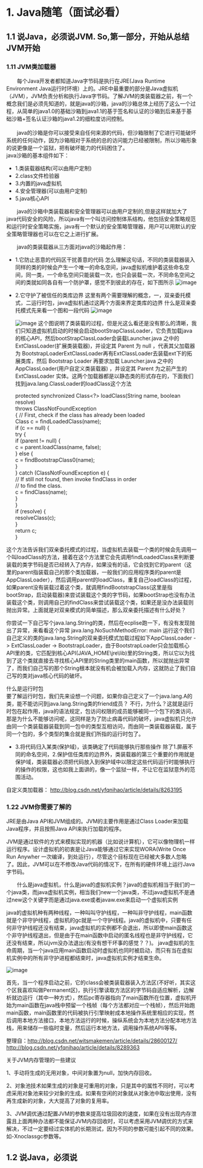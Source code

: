 #  1.  Java随笔（面试必看）
## 1.1 说Java，必须说JVM. So,第一部分，开始从总结JVM开始
### 1.11  JVM类加载器
 　　每个Java开发者都知道Java字节码是执行在JRE(Java Runtime Environment Java运行时环境）上的。JRE中最重要的部分是Java虚拟机（JVM），JVM负责分析和执行Java字节码。了解JVM的类装载器之前，有一个概念我们是必须先知道的，就是java的沙箱，java的沙箱总体上经历了这么一个过程，从简单的java1.0的基础沙箱到java1.1的基于签名和认证的沙箱到后来基于基础沙箱+签名认证沙箱的java1.2的细粒度访问控制。    
  <br />
　　java的沙箱是你可以接受来自任何来源的代码，但沙箱限制了它进行可能破坏系统的任何动作，因为沙箱相对于系统的总的访问能力已经被限制，所以沙箱形象的说更像是一个监狱，把有破坏能力的代码困住了。<br />
java沙箱的基本组件如下：<br />
 * 1.类装载器结构(可以由用户定制)
 * 2.class文件检验器
 * 3.内置的java虚拟机
 * 4.安全管理器(可以由用户定制)
 * 5.java核心API


  　　java的沙箱中类装载器和安全管理器可以由用户定制的,但是这样就加大了java代码安全的风险，所以java有一个叫访问控制体系结构，他包括安全策略规范和运行时安全策略实施，java有一个默认的安全策略管理器，用户可以用默认的安全策略管理器也可以在它之上进行扩展。

 　　java的类装载器从三方面对java的沙箱起作用：
  * 1.它防止恶意的代码区干扰善意的代码
      怎么理解这句话，不同的类装载器装入同样的类的时候会产生一个唯一的命名空间，java虚拟机维护着这些命名空间，同一类，一个命名空间只能装载一次，也只会装载一次，不同命名空间之间的类就如同各自有一个防护罩，感觉不到彼此的存在，如下图所示
      ![image](http://img.my.csdn.net/uploads/201212/04/1354627251_8058.jpg)

  * 2.它守护了被信任的类库边界
      这里有两个需要理解的概念，一，双亲委托模式，二运行时包，java虚拟机通过这两个方面来界定类库的边界
      什么是双亲委托模式先来看一个图和一段代码
      ![image](http://img.my.csdn.net/uploads/201212/04/1354627750_5038.png)

      ![image](http://images.cnitblog.com/blog/502866/201402/241535328298264.jpg)
      这个图说明了类装载的过程，但是光这么看还是没有那么的清晰，我们只知道虚拟机启动的时候会启动bootStrapClassLoader，它负责加载java的核心API，然后bootStrapClassLoader会装载Launcher.java 之中的 ExtClassLoader(扩展类装载器)，并设定其 Parent 为 null ，代表其父加载器为 BootstrapLoaderExtClassLoader再有ExtClassLoader去装载ext下的拓展类库，然后 Bootstrap Loader 再要求加载 Launcher.java 之中的 AppClassLoader(用户自定义类装载器) ，并设定其 Parent 为之前产生的 ExtClassLoader 实体。这两个加载器都是以静态类的形式存在的，下面我们找到java.lang.ClassLoader的loadClass这个方法


    protected synchronized Class<?> loadClass(String name, boolean resolve)  
    throws ClassNotFoundException  
    {  // First, check if the class has already been loaded  
    Class c = findLoadedClass(name);  
    if (c == null) {  
        try {  
        if (parent != null) {  
            c = parent.loadClass(name, false);  
        } else {  
            c = findBootstrapClass0(name);  
        }  
        } catch (ClassNotFoundException e) {  
            // If still not found, then invoke findClass in order  
            // to find the class.  
            c = findClass(name);  
        }  
    }  
    if (resolve) {  
        resolveClass(c);  
    }  
    return c;  
    }


这个方法告诉我们双亲委托模式的过程，当虚拟机去装载一个类的时候会先调用一个叫loadClass的方法，接着在这个方法里它会先调用findLoadedClass来判断要装载的类字节码是否已经转入了内存，如果没有的话，它会找到它的parent（这里的parent指装载自己的那个类加载器，一般我们的应用程序类的parent是AppClassLoader），然后调用parent的loadClass，重复自己loadClass的过程，如果parent没有装载过着这个类，就调用findBootstrapClass(这里是指bootStrap，启动装载器)来尝试装载这个类的字节码，如果bootStrap也没有办法装载这个类，则调用自己的findClass来尝试装载这个类，如果还是没办法装载则抛出异常。上面就是对双亲模式的简单描述，那么双亲委托描述有什么好处？

你尝试一下自己写个java.lang.String的类，然后在ecplise跑一下，有没有发现抛出了异常，来看看这个异常
java.lang.NoSuchMethodError: main 运行这个我们自己定义的类的java.lang.String的双亲委托模式加载过程如下AppClassLoader -> ExtClassLoader -> BootstrapLoader，由于BootstrapLoader只会加载核心API里的类，它匹配到核心API(JAVA_HOME\jre\lib)里的String类，所以它以为找到了这个类就直接去寻找核心API里的String类里的main函数，所以就抛出异常了，而我们自己写的那个String根本就没有机会被加载入内存，这就防止了我们自己写的类对java核心代码的破坏。                  

什么是运行时包<br />
要了解运行时包，我们先来设想一个问题，如果你自己定义了一个java.lang.A的类，能不能访问到java.lang.String类的friend成员？
不行，为什么？这就是运行时包在起作用，java的语法规定，包访问权限的成员能够被同一个包下的类访问，那是为什么不能够访问呢，这同样是为了防止病毒代码的破坏，java虚拟机只允许由同一个类装载器装载到同一包中的类型互相访问，而由同一类装载器装载，属于同一个包的，多个类型的集合就是我们所指的运行时包了。


* 3.将代码归入某类(保护域)，该类确定了代码能够执行那些操作
除了1.屏蔽不同的命名空间，2.保护信任类库的边界外，类装载器的第三个重要的作用就是保护域，类装载器必须把代码放入到保护域中以限定这些代码运行时能够执行的操作的权限，这也如我上面讲的，像一个监狱一样，不让它在监狱意外的范围活动。

自定义类加载器：
http://blog.csdn.net/yfqnihao/article/details/8263195

### 1.22  JVM你需要了解的

JRE是由Java API和JVM组成的。JVM的主要作用是通过Class Loader来加载Java程序，并且按照Java API来执行加载的程序。

JVM是通过软件的方式来模拟实现的机器（比如说计算机），它可以像物理机一样运行程序。设计虚拟机的初衷是让Java能够通过它来实现WORA(Write Once Run Anywher 一次编译，到处运行），尽管这个目标现在已经被大多数人忽略了。因此，JVM可以在不修改Java代码的情况下，在所有的硬件环境上运行Java字节码。

　　什么是java虚拟机，什么是java的虚拟机实例？java的虚拟机相当于我们的一个java类，而java虚拟机实例，相当我们new一个java类，不过java虚拟机不是通过new这个关键字而是通过java.exe或者javaw.exe来启动一个虚拟机实例

java的虚拟机种有两种线程，一种叫叫守护线程，一种叫非守护线程，main函数就是个非守护线程，虚拟机的gc就是一个守护线程。java的虚拟机中，只要有任何非守护线程还没有结束，java虚拟机的实例都不会退出，所以即使main函数这个非守护线程退出，但是由于在main函数中启动的匿名线程也是非守护线程，它还没有结束，所以jvm没办法退出(有没有想干坏事的感觉？？)。
java虚拟机的生命周期，当一个java应用main函数启动时虚拟机也同时被启动，而只有当在虚拟机实例中的所有非守护进程都结束时，java虚拟机实例才结束生命。

![image](http://img.my.csdn.net/uploads/201212/13/1355396896_8783.jpg)

首先，当一个程序启动之前，它的class会被类装载器装入方法区(不好听，其实这个区我喜欢叫做Permanent区)，执行引擎读取方法区的字节码自适应解析，边解析就边运行（其中一种方式），然后pc寄存器指向了main函数所在位置，虚拟机开始为main函数在java栈中预留一个栈帧（每个方法都对应一个栈帧），然后开始跑main函数，main函数里的代码被执行引擎映射成本地操作系统里相应的实现，然后调用本地方法接口，本地方法运行的时候，操纵系统会为本地方法分配本地方法栈，用来储存一些临时变量，然后运行本地方法，调用操作系统APIi等等。

整理自：http://blog.csdn.net/witsmakemen/article/details/28600127/
       http://blog.csdn.net/yfqnihao/article/details/8289363   

关于JVM内存管理的一些建议

1、手动将生成的无用对象，中间对象置为null，加快内存回收。

2、对象池技术如果生成的对象是可重用的对象，只是其中的属性不同时，可以考虑采用对象池来较少对象的生成。如果有空闲的对象就从对象池中取出使用，没有再生成新的对象，大大提高了对象的复用率。

3、JVM调优通过配置JVM的参数来提高垃圾回收的速度，如果在没有出现内存泄露且上面两种办法都不能保证JVM内存回收时，可以考虑采用JVM调优的方式来解决，不过一定要经过实体机的长期测试，因为不同的参数可能引起不同的效果。如-Xnoclassgc参数等。


## 1.2 说Java，必须说
